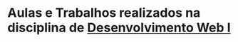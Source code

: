 # Aulas e Trabalhos realizados na disciplina de [Desenvolvimento Web I](https://moodle.erechim.ifrs.edu.br/course/view.php?id=4930)

